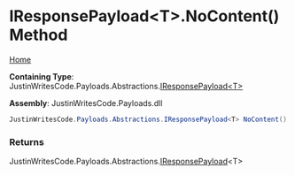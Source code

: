 # IResponsePayload\<T\>\.NoContent\(\) Method

[Home](../../../../README.md)

**Containing Type**: JustinWritesCode\.Payloads\.Abstractions\.[IResponsePayload\<T\>](../README.md)

**Assembly**: JustinWritesCode\.Payloads\.dll

```csharp
JustinWritesCode.Payloads.Abstractions.IResponsePayload<T> NoContent()
```

### Returns

JustinWritesCode\.Payloads\.Abstractions\.[IResponsePayload](../README.md)\<T\>

